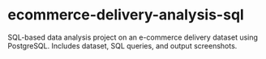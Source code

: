 # ecommerce-delivery-analysis-sql
SQL-based data analysis project on an e-commerce delivery dataset using PostgreSQL. Includes dataset, SQL queries, and output screenshots.

